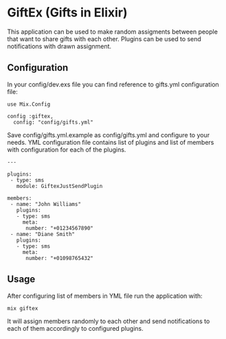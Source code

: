 # GiftEx (Gifts in Elixir)

This application can be used to make random assigments between people that want to share gifts with each other.
Plugins can be used to send notifications with drawn assignment.

## Configuration

In your config/dev.exs file you can find reference to gifts.yml configuration file:
```
use Mix.Config

config :giftex,
  config: "config/gifts.yml"
```
Save config/gifts.yml.example as config/gifts.yml and configure to your needs.
YML configuration file contains list of plugins and list of members
with configuration for each of the plugins.
```
---

plugins:
 - type: sms
   module: GiftexJustSendPlugin

members:
 - name: "John Williams"
   plugins:
   - type: sms
     meta:
      number: "+01234567890"
 - name: "Diane Smith"
   plugins:
   - type: sms
     meta:
      number: "+01098765432"

```

## Usage

After configuring list of members in YML file run the application with:
```
mix giftex
```
It will assign members randomly to each other and send notifications
 to each of them accordingly to configured plugins.